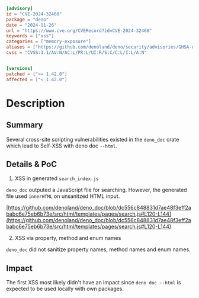 ```toml
[advisory]
id = "CVE-2024-32468"
package = "deno"
date = "2024-11-26"
url = "https://www.cve.org/CVERecord?id=CVE-2024-32468"
keywords = ["xss"]
categories = ["memory-exposure"]
aliases = ["https://github.com/denoland/deno/security/advisories/GHSA-qqwr-j9mm-fhw6"]
cvss = "CVSS:3.1/AV:N/AC:L/PR:L/UI:R/S:C/C:L/I:L/A:N"


[versions]
patched = [">= 1.42.0"]
affected = ["< 1.42.0"]
```

# Description

## Summary

Several cross-site scripting vulnerabilities existed in the `deno_doc` crate which lead to Self-XSS with deno doc `--html`.

## Details & PoC

1. XSS in generated `search_index.js`

`deno_doc` outputed a JavaScript file for searching. However, the generated file used `innerHTML` on unsanitzed HTML input.

[https://github.com/denoland/deno_doc/blob/dc556c848831d7ae48f3eff2ababc6e75eb6b73e/src/html/templates/pages/search.js#L120-L144](https://github.com/denoland/deno_doc/blob/dc556c848831d7ae48f3eff2ababc6e75eb6b73e/src/html/templates/pages/search.js#L120-L144)

2. XSS via property, method and enum names

`deno_doc` did not sanitize property names, method names and enum names.

## Impact 

The first XSS most likely didn't have an impact since `deno doc --html` is expected to be used locally with own packages.

